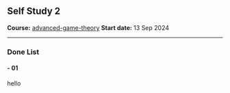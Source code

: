 ## Self Study 2

**Course:** [advanced-game-theory](https://www.selcukozyurt.com/home/teaching/advanced-game-theory)
**Start date:** 13 Sep 2024

---
### Done List

#### - 01
hello
